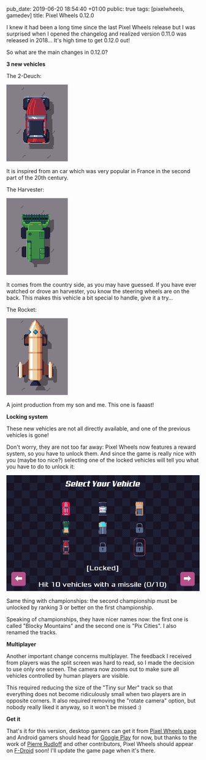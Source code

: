 pub_date: 2019-06-20 18:54:40 +01:00
public: true
tags: [pixelwheels, gamedev]
title: Pixel Wheels 0.12.0

I knew it had been a long time since the last Pixel Wheels release but I was surprised when I opened the changelog and realized version 0.11.0 was released in 2018... It's high time to get 0.12.0 out!

So what are the main changes in 0.12.0?

**3 new vehicles**

The 2-Deuch:

![2-Deuch](2-deuch.png)

It is inspired from an car which was very popular in France in the second part of the 20th century.

The Harvester:

![Harvester](harvester.png)

It comes from the country side, as you may have guessed. If you have ever watched or drove an harvester, you know the steering wheels are on the back. This makes this vehicle a bit special to handle, give it a try...

The Rocket:

![Rocket](rocket.png)

A joint production from my son and me. This one is faaast!

<!-- break -->

**Locking system**

These new vehicles are not all directly available, and one of the previous vehicles is gone! 

Don't worry, they are not too far away: Pixel Wheels now features a reward system, so you have to unlock them. And since the game is really nice with you (maybe too nice?) selecting one of the locked vehicles will tell you what you have to do to unlock it:

![Locked vehicles](locked.png)

Same thing with championships: the second championship must be unlocked by ranking 3 or better on the first championship.

Speaking of championships, they have nicer names now: the first one is called "Blocky Mountains" and the second one is "Pix Cities". I also renamed the tracks.

**Multiplayer**

Another important change concerns multiplayer. The feedback I received from players was the split screen was hard to read, so I made the decision to use only one screen. The camera now zooms out to make sure all vehicles controlled by human players are visible.

This required reducing the size of the "Tiny sur Mer" track so that everything does not become ridiculously small when two players are in opposite corners. It also required removing the "rotate camera" option, but nobody really liked it anyway, so it won't be missed :)

**Get it**

That's it for this version, desktop gamers can get it from [Pixel Wheels page](/projects/pixelwheels) and Android gamers should head for [Google Play][gplay] for now, but thanks to the work of [Pierre Rudloff][] and other contributors, Pixel Wheels should appear on [F-Droid][] soon! I'll update the game page when it's there.

[gplay]: https://play.google.com/apps/testing/com.agateau.tinywheels.android
[Pierre Rudloff]: https://rudloff.pro/
[F-Droid]: https://f-droid.org
